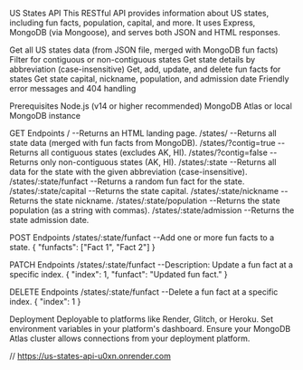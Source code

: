 US States API
This RESTful API provides information about US states, including fun facts, population, capital, and more. It uses Express, MongoDB (via Mongoose), and serves both JSON and HTML responses.

Get all US states data (from JSON file, merged with MongoDB fun facts)
Filter for contiguous or non-contiguous states
Get state details by abbreviation (case-insensitive)
Get, add, update, and delete fun facts for states
Get state capital, nickname, population, and admission date
Friendly error messages and 404 handling

Prerequisites
Node.js (v14 or higher recommended)
MongoDB Atlas or local MongoDB instance

GET Endpoints
/ --Returns an HTML landing page.
/states/ --Returns all state data (merged with fun facts from MongoDB).
/states/?contig=true --Returns all contiguous states (excludes AK, HI).
/states/?contig=false --Returns only non-contiguous states (AK, HI).
/states/:state --Returns all data for the state with the given abbreviation (case-insensitive).
/states/:state/funfact --Returns a random fun fact for the state.
/states/:state/capital --Returns the state capital.
/states/:state/nickname --Returns the state nickname.
/states/:state/population --Returns the state population (as a string with commas).
/states/:state/admission --Returns the state admission date.

POST Endpoints
/states/:state/funfact --Add one or more fun facts to a state.
  { "funfacts": ["Fact 1", "Fact 2"] }

PATCH Endpoints
/states/:state/funfact --Description: Update a fun fact at a specific index.
  { "index": 1, "funfact": "Updated fun fact." }

DELETE Endpoints
/states/:state/funfact --Delete a fun fact at a specific index.
  { "index": 1 }

Deployment
Deployable to platforms like Render, Glitch, or Heroku.
Set environment variables in your platform's dashboard.
Ensure your MongoDB Atlas cluster allows connections from your deployment platform.

// https://us-states-api-u0xn.onrender.com
